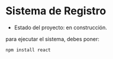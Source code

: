 <h1> Sistema de Registro</h1>

- Estado del proyecto: en construcción.

para ejecutar el sistema, debes poner:

```npm install react```
